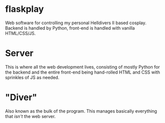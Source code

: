 # flaskplay

Web software for controlling my personal Helldivers II based cosplay. Backend is handled by Python, front-end is handled with vanilla HTML/CSS/JS.

# Server

This is where all the web development lives, consisting of mostly Python for the backend and the entire front-end being hand-rolled HTML and CSS with sprinkles of JS as needed.

# "Diver"

Also known as the bulk of the program. This manages basically everything that *isn't* the web server.